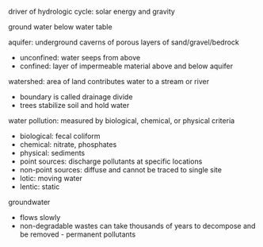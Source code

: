 driver of hydrologic cycle: solar energy and gravity

ground water below water table

aquifer: underground caverns of porous layers of sand/gravel/bedrock
* unconfined: water seeps from above
* confined: layer of impermeable material above and below aquifer

watershed: area of land contributes water to a stream or river
* boundary is called drainage divide
* trees stabilize soil and hold water

water pollution: measured by biological, chemical, or physical criteria
* biological: fecal coliform
* chemical: nitrate, phosphates
* physical: sediments
* point sources: discharge pollutants at specific locations
* non-point sources: diffuse and cannot be traced to single site
* lotic: moving water
* lentic: static

groundwater
* flows slowly
* non-degradable wastes can take thousands of years to decompose and be removed - permanent pollutants